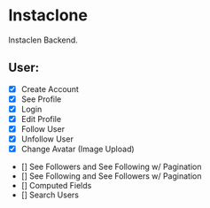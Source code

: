 # Instaclone

Instaclen Backend.

## User:

- [X] Create Account
- [X] See Profile
- [X] Login
- [X] Edit Profile
- [X] Follow User
- [X] Unfollow User
- [X] Change Avatar (Image Upload)
- [] See Followers and See Following w/ Pagination
- [] See Following and See Followers w/ Pagination
- [] Computed Fields
- [] Search Users